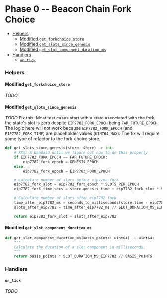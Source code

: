 # Phase 0 -- Beacon Chain Fork Choice

<!-- mdformat-toc start --slug=github --no-anchors --maxlevel=6 --minlevel=2 -->

- [Helpers](#helpers)
  - [Modified `get_forkchoice_store`](#modified-get_forkchoice_store)
  - [Modified `get_slots_since_genesis`](#modified-get_slots_since_genesis)
  - [Modified `get_slot_component_duration_ms`](#modified-get_slot_component_duration_ms)
- [Handlers](#handlers)
  - [`on_tick`](#on_tick)

<!-- mdformat-toc end -->

### Helpers

#### Modified `get_forkchoice_store`

*TODO*

#### Modified `get_slots_since_genesis`

*TODO* Fix this. Most test cases start with a state associated with the fork;
the state's slot is zero despite `EIP7782_FORK_EPOCH` being `FAR_FUTURE_EPOCH`.
The logic here will not work because `EIP7782_FORK_EPOCH` (and
`EIP7782_FORK_TIME`) are placeholder values (`UINT64_MAX`). The fix will require
some type of refactor to the fork-choice store.

```python
def get_slots_since_genesis(store: Store) -> int:
    # XXX: A bandaid until we figure out how to do this properly
    if EIP7782_FORK_EPOCH == FAR_FUTURE_EPOCH:
        eip7782_fork_epoch = GENESIS_EPOCH
    else:
        eip7782_fork_epoch = EIP7782_FORK_EPOCH

    # Calculate number of slots before eip7782 fork
    eip7782_fork_slot = eip7782_fork_epoch * SLOTS_PER_EPOCH
    eip7782_fork_time_secs = store.genesis_time + eip7782_fork_slot * SECONDS_PER_SLOT

    # Calculate number of slots after eip7782 fork
    time_after_eip7782_ms = seconds_to_milliseconds(store.time - eip7782_fork_time_secs)
    slots_after_eip7782 = time_after_eip7782_ms // SLOT_DURATION_MS_EIP7782

    return eip7782_fork_slot + slots_after_eip7782
```

#### Modified `get_slot_component_duration_ms`

```python
def get_slot_component_duration_ms(basis_points: uint64) -> uint64:
    """
    Calculate the duration of a slot component in milliseconds.
    """
    return basis_points * SLOT_DURATION_MS_EIP7782 // BASIS_POINTS
```

### Handlers

#### `on_tick`

*TODO*
